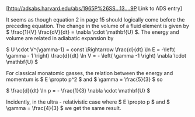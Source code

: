 [http://adsabs.harvard.edu/abs/1965P%26SS...13....9P Link to ADS entry]

It seems as though equation 2 in page 15 should logically come before the preceding equation. The change in the volume of a fluid element is given by $ \frac{1}{V} \frac{dV}{dt} = \nabla \cdot \mathbf{U} $. The energy and volume are related in adiabatic expansion by

$ U \cdot V^{\gamma-1} = const \Rightarrow \frac{d}{dt} \ln E = -\left( \gamma - 1 \right) \frac{d}{dt} \ln V = - \left( \gamma -1 \right) \nabla \cdot \mathbf{U} $

For classical monatomic gasses, the relation between the energy and momentum is $ E \propto p^2 $ and $ \gamma = \frac{5}{3} $ so

$ \frac{d}{dt} \ln p = - \frac{1}{3} \nabla \cdot \mathbf{U} $

Incidently, in the ultra - relativistic case where $ E \propto p $ and $ \gamma = \frac{4}{3} $ we get the same result.